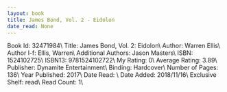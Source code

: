 ```yaml
---
layout: book
title: James Bond, Vol. 2 - Eidolon
date_read: None
---
```


Book Id: 32471984\ 
Title: James Bond, Vol. 2: Eidolon\ 
Author: Warren Ellis\ 
Author l-f: Ellis, Warren\ 
Additional Authors: Jason Masters\ 
ISBN: 1524102725\ 
ISBN13: 9781524102722\ 
My Rating: 0\ 
Average Rating: 3.89\ 
Publisher: Dynamite Entertainment\ 
Binding: Hardcover\ 
Number of Pages: 136\ 
Year Published: 2017\ 
Date Read: \ 
Date Added: 2018/11/16\ 
Exclusive Shelf: read\ 
Read Count: 1\ 


